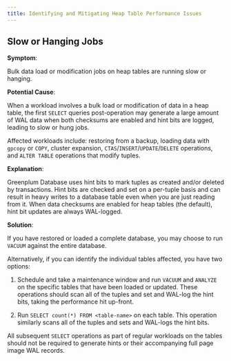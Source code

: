 ```yaml
---
title: Identifying and Mitigating Heap Table Performance Issues
---
```


## <a id="bulkloadslow"></a>Slow or Hanging Jobs

**Symptom**:

Bulk data load or modification jobs on heap tables are running slow or hanging.

**Potential Cause**:

When a workload involves a bulk load or modification of data in a heap table, the first `SELECT` queries post-operation may generate a large amount of WAL data when both checksums are enabled and hint bits are logged, leading to slow or hung jobs.

Affected workloads include: restoring from a backup, loading data with `gpcopy` or `COPY`, cluster expansion, `CTAS`/`INSERT`/`UPDATE`/`DELETE` operations, and `ALTER TABLE` operations that modify tuples.

**Explanation**:

Greenplum Database uses hint bits to mark tuples as created and/or deleted by transactions. Hint bits are checked and set on a per-tuple basis and can result in heavy writes to a database table even when you are just reading from it. When data checksums are enabled for heap tables (the default), hint bit updates are always WAL-logged.

**Solution**:

If you have restored or loaded a complete database, you may choose to run `VACUUM` against the entire database.

Alternatively, if you can identify the individual tables affected, you have two options:

1. Schedule and take a maintenance window and run `VACUUM` and `ANALYZE` on the specific tables that have been loaded or updated. These operations should scan all of the tuples and set and WAL-log the hint bits, taking the performance hit up-front.

2. Run `SELECT count(*) FROM <table-name>` on each table. This operation similarly scans all of the tuples and sets and WAL-logs the hint bits.

All subsequent `SELECT` operations as part of regular workloads on the tables should not be required to generate hints or their accompanying full page image WAL records.

